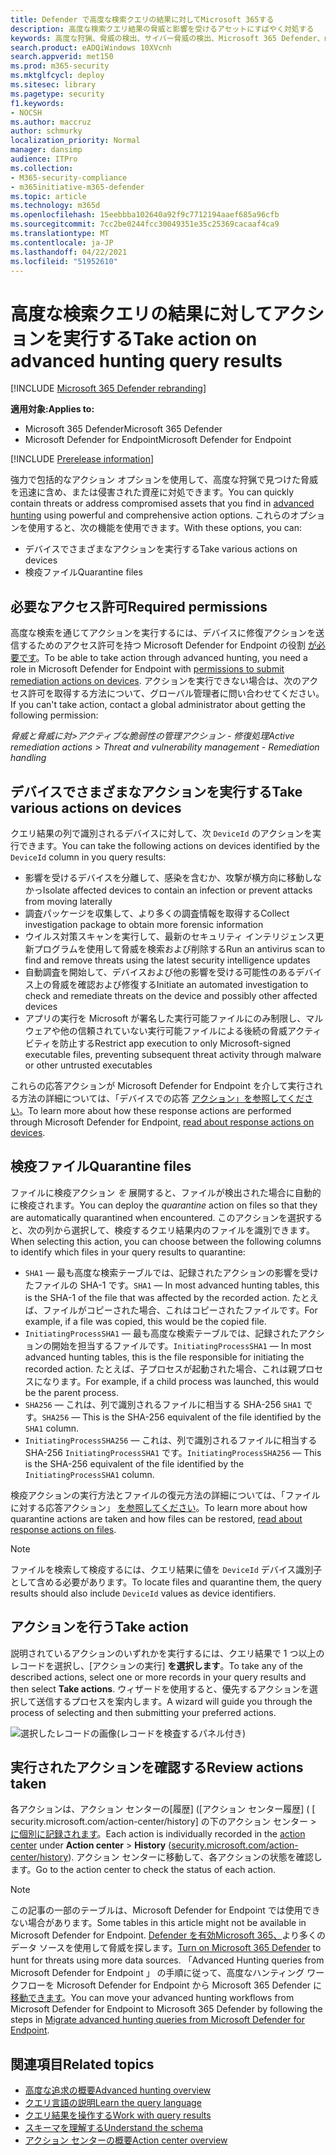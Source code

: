 ```yaml
---
title: Defender で高度な検索クエリの結果に対してMicrosoft 365する
description: 高度な検索クエリ結果の脅威と影響を受けるアセットにすばやく対処する
keywords: 高度な狩猟、脅威の検出、サイバー脅威の検出、Microsoft 365 Defender、microsoft 365、m365、検索、クエリ、テレメトリ、アクションの実行
search.product: eADQiWindows 10XVcnh
search.appverid: met150
ms.prod: m365-security
ms.mktglfcycl: deploy
ms.sitesec: library
ms.pagetype: security
f1.keywords:
- NOCSH
ms.author: maccruz
author: schmurky
localization_priority: Normal
manager: dansimp
audience: ITPro
ms.collection:
- M365-security-compliance
- m365initiative-m365-defender
ms.topic: article
ms.technology: m365d
ms.openlocfilehash: 15eebbba102640a92f9c7712194aaef685a96cfb
ms.sourcegitcommit: 7cc2be0244fcc30049351e35c25369cacaaf4ca9
ms.translationtype: MT
ms.contentlocale: ja-JP
ms.lasthandoff: 04/22/2021
ms.locfileid: "51952610"
---
```

# <a name="take-action-on-advanced-hunting-query-results"></a><span data-ttu-id="786b8-104">高度な検索クエリの結果に対してアクションを実行する</span><span class="sxs-lookup"><span data-stu-id="786b8-104">Take action on advanced hunting query results</span></span>

[!INCLUDE [Microsoft 365 Defender rebranding](../includes/microsoft-defender.md)]


<span data-ttu-id="786b8-105">**適用対象:**</span><span class="sxs-lookup"><span data-stu-id="786b8-105">**Applies to:**</span></span>
- <span data-ttu-id="786b8-106">Microsoft 365 Defender</span><span class="sxs-lookup"><span data-stu-id="786b8-106">Microsoft 365 Defender</span></span>
- <span data-ttu-id="786b8-107">Microsoft Defender for Endpoint</span><span class="sxs-lookup"><span data-stu-id="786b8-107">Microsoft Defender for Endpoint</span></span>

[!INCLUDE [Prerelease information](../includes/prerelease.md)]

<span data-ttu-id="786b8-108">強力で包括的なアクション オプションを使用して、高度な狩[](advanced-hunting-overview.md)猟で見つけた脅威を迅速に含め、または侵害された資産に対処できます。</span><span class="sxs-lookup"><span data-stu-id="786b8-108">You can quickly contain threats or address compromised assets that you find in [advanced hunting](advanced-hunting-overview.md) using powerful and comprehensive action options.</span></span> <span data-ttu-id="786b8-109">これらのオプションを使用すると、次の機能を使用できます。</span><span class="sxs-lookup"><span data-stu-id="786b8-109">With these options, you can:</span></span>

- <span data-ttu-id="786b8-110">デバイスでさまざまなアクションを実行する</span><span class="sxs-lookup"><span data-stu-id="786b8-110">Take various actions on devices</span></span>
- <span data-ttu-id="786b8-111">検疫ファイル</span><span class="sxs-lookup"><span data-stu-id="786b8-111">Quarantine files</span></span>

## <a name="required-permissions"></a><span data-ttu-id="786b8-112">必要なアクセス許可</span><span class="sxs-lookup"><span data-stu-id="786b8-112">Required permissions</span></span>
<span data-ttu-id="786b8-113">高度な検索を通じてアクションを実行するには、デバイスに修復アクションを送信するためのアクセス許可を持つ Microsoft Defender for Endpoint の役割 [が必要です](/windows/security/threat-protection/microsoft-defender-atp/user-roles#permission-options)。</span><span class="sxs-lookup"><span data-stu-id="786b8-113">To be able to take action through advanced hunting, you need a role in Microsoft Defender for Endpoint with [permissions to submit remediation actions on devices](/windows/security/threat-protection/microsoft-defender-atp/user-roles#permission-options).</span></span> <span data-ttu-id="786b8-114">アクションを実行できない場合は、次のアクセス許可を取得する方法について、グローバル管理者に問い合わせてください。</span><span class="sxs-lookup"><span data-stu-id="786b8-114">If you can't take action, contact a global administrator about getting the following permission:</span></span>

<span data-ttu-id="786b8-115">*脅威と脅威に対>アクティブな脆弱性の管理アクション - 修復処理*</span><span class="sxs-lookup"><span data-stu-id="786b8-115">*Active remediation actions > Threat and vulnerability management - Remediation handling*</span></span>

## <a name="take-various-actions-on-devices"></a><span data-ttu-id="786b8-116">デバイスでさまざまなアクションを実行する</span><span class="sxs-lookup"><span data-stu-id="786b8-116">Take various actions on devices</span></span>
<span data-ttu-id="786b8-117">クエリ結果の列で識別されるデバイスに対して、次 `DeviceId` のアクションを実行できます。</span><span class="sxs-lookup"><span data-stu-id="786b8-117">You can take the following actions on devices identified by the `DeviceId` column in you query results:</span></span>

- <span data-ttu-id="786b8-118">影響を受けるデバイスを分離して、感染を含むか、攻撃が横方向に移動しなかっ</span><span class="sxs-lookup"><span data-stu-id="786b8-118">Isolate affected devices to contain an infection or prevent attacks from moving laterally</span></span>
- <span data-ttu-id="786b8-119">調査パッケージを収集して、より多くの調査情報を取得する</span><span class="sxs-lookup"><span data-stu-id="786b8-119">Collect investigation package to obtain more forensic information</span></span>
- <span data-ttu-id="786b8-120">ウイルス対策スキャンを実行して、最新のセキュリティ インテリジェンス更新プログラムを使用して脅威を検索および削除する</span><span class="sxs-lookup"><span data-stu-id="786b8-120">Run an antivirus scan to find and remove threats using the latest security intelligence updates</span></span>
- <span data-ttu-id="786b8-121">自動調査を開始して、デバイスおよび他の影響を受ける可能性のあるデバイス上の脅威を確認および修復する</span><span class="sxs-lookup"><span data-stu-id="786b8-121">Initiate an automated investigation to check and remediate threats on the device and possibly other affected devices</span></span>
- <span data-ttu-id="786b8-122">アプリの実行を Microsoft が署名した実行可能ファイルにのみ制限し、マルウェアや他の信頼されていない実行可能ファイルによる後続の脅威アクティビティを防止する</span><span class="sxs-lookup"><span data-stu-id="786b8-122">Restrict app execution to only Microsoft-signed executable files, preventing subsequent threat activity through malware or other untrusted executables</span></span>

<span data-ttu-id="786b8-123">これらの応答アクションが Microsoft Defender for Endpoint を介して実行される方法の詳細については、「デバイスでの応答 [アクション」を参照してください](/windows/security/threat-protection/microsoft-defender-atp/respond-machine-alerts)。</span><span class="sxs-lookup"><span data-stu-id="786b8-123">To learn more about how these response actions are performed through Microsoft Defender for Endpoint, [read about response actions on devices](/windows/security/threat-protection/microsoft-defender-atp/respond-machine-alerts).</span></span>
   
## <a name="quarantine-files"></a><span data-ttu-id="786b8-124">検疫ファイル</span><span class="sxs-lookup"><span data-stu-id="786b8-124">Quarantine files</span></span>
<span data-ttu-id="786b8-125">ファイルに検疫アクション *を* 展開すると、ファイルが検出された場合に自動的に検疫されます。</span><span class="sxs-lookup"><span data-stu-id="786b8-125">You can deploy the *quarantine* action on files so that they are automatically quarantined when encountered.</span></span> <span data-ttu-id="786b8-126">このアクションを選択すると、次の列から選択して、検疫するクエリ結果内のファイルを識別できます。</span><span class="sxs-lookup"><span data-stu-id="786b8-126">When selecting this action, you can choose between the following columns to identify which files in your query results to quarantine:</span></span>

- <span data-ttu-id="786b8-127">`SHA1` — 最も高度な検索テーブルでは、記録されたアクションの影響を受けたファイルの SHA-1 です。</span><span class="sxs-lookup"><span data-stu-id="786b8-127">`SHA1` — In most advanced hunting tables, this is the SHA-1 of the file that was affected by the recorded action.</span></span> <span data-ttu-id="786b8-128">たとえば、ファイルがコピーされた場合、これはコピーされたファイルです。</span><span class="sxs-lookup"><span data-stu-id="786b8-128">For example, if a file was copied, this would be the copied file.</span></span>
- <span data-ttu-id="786b8-129">`InitiatingProcessSHA1` — 最も高度な検索テーブルでは、記録されたアクションの開始を担当するファイルです。</span><span class="sxs-lookup"><span data-stu-id="786b8-129">`InitiatingProcessSHA1` — In most advanced hunting tables, this is the file responsible for initiating the recorded action.</span></span> <span data-ttu-id="786b8-130">たとえば、子プロセスが起動された場合、これは親プロセスになります。</span><span class="sxs-lookup"><span data-stu-id="786b8-130">For example, if a child process was launched, this would be the parent process.</span></span> 
- <span data-ttu-id="786b8-131">`SHA256` — これは、列で識別されるファイルに相当する SHA-256 `SHA1` です。</span><span class="sxs-lookup"><span data-stu-id="786b8-131">`SHA256` — This is the SHA-256 equivalent of the file identified by the `SHA1` column.</span></span>
- <span data-ttu-id="786b8-132">`InitiatingProcessSHA256` — これは、列で識別されるファイルに相当する SHA-256 `InitiatingProcessSHA1` です。</span><span class="sxs-lookup"><span data-stu-id="786b8-132">`InitiatingProcessSHA256` — This is the SHA-256 equivalent of the file identified by the `InitiatingProcessSHA1` column.</span></span>

<span data-ttu-id="786b8-133">検疫アクションの実行方法とファイルの復元方法の詳細については、「ファイルに対する応答アクション」 [を参照してください](/windows/security/threat-protection/microsoft-defender-atp/respond-file-alerts)。</span><span class="sxs-lookup"><span data-stu-id="786b8-133">To learn more about how quarantine actions are taken and how files can be restored, [read about response actions on files](/windows/security/threat-protection/microsoft-defender-atp/respond-file-alerts).</span></span>

>[!NOTE]
><span data-ttu-id="786b8-134">ファイルを検索して検疫するには、クエリ結果に値を `DeviceId` デバイス識別子として含める必要があります。</span><span class="sxs-lookup"><span data-stu-id="786b8-134">To locate files and quarantine them, the query results should also include `DeviceId` values as device identifiers.</span></span>  

## <a name="take-action"></a><span data-ttu-id="786b8-135">アクションを行う</span><span class="sxs-lookup"><span data-stu-id="786b8-135">Take action</span></span>
<span data-ttu-id="786b8-136">説明されているアクションのいずれかを実行するには、クエリ結果で 1 つ以上のレコードを選択し、[アクションの実行] **を選択します**。</span><span class="sxs-lookup"><span data-stu-id="786b8-136">To take any of the described actions, select one or more records in your query results and then select **Take actions**.</span></span> <span data-ttu-id="786b8-137">ウィザードを使用すると、優先するアクションを選択して送信するプロセスを案内します。</span><span class="sxs-lookup"><span data-stu-id="786b8-137">A wizard will guide you through the process of selecting and then submitting your preferred actions.</span></span>

![選択したレコードの画像(レコードを検査するパネル付き)](../../media/mtp-ah/ah-take-actions.png)

## <a name="review-actions-taken"></a><span data-ttu-id="786b8-139">実行されたアクションを確認する</span><span class="sxs-lookup"><span data-stu-id="786b8-139">Review actions taken</span></span>
<span data-ttu-id="786b8-140">各アクションは、アクション センターの[](m365d-action-center.md)[履歴] ([アクション センター履歴] ( [ security.microsoft.com/action-center/history] の下のアクション センター  >  [に個別に記録されます](https://security.microsoft.com/action-center/history)。</span><span class="sxs-lookup"><span data-stu-id="786b8-140">Each action is individually recorded in the [action center](m365d-action-center.md) under **Action center** > **History** ([security.microsoft.com/action-center/history](https://security.microsoft.com/action-center/history)).</span></span> <span data-ttu-id="786b8-141">アクション センターに移動して、各アクションの状態を確認します。</span><span class="sxs-lookup"><span data-stu-id="786b8-141">Go to the action center to check the status of each action.</span></span>
 
>[!NOTE]
><span data-ttu-id="786b8-142">この記事の一部のテーブルは、Microsoft Defender for Endpoint では使用できない場合があります。</span><span class="sxs-lookup"><span data-stu-id="786b8-142">Some tables in this article might not be available in Microsoft Defender for Endpoint.</span></span> <span data-ttu-id="786b8-143">[Defender を有効Microsoft 365、](m365d-enable.md)より多くのデータ ソースを使用して脅威を探します。</span><span class="sxs-lookup"><span data-stu-id="786b8-143">[Turn on Microsoft 365 Defender](m365d-enable.md) to hunt for threats using more data sources.</span></span> <span data-ttu-id="786b8-144">「Advanced Hunting queries from Microsoft Defender for Endpoint 」 の手順に従って、高度なハンティング ワークフローを Microsoft Defender for Endpoint から Microsoft 365 Defender に[移動できます](advanced-hunting-migrate-from-mde.md)。</span><span class="sxs-lookup"><span data-stu-id="786b8-144">You can move your advanced hunting workflows from Microsoft Defender for Endpoint to Microsoft 365 Defender by following the steps in [Migrate advanced hunting queries from Microsoft Defender for Endpoint](advanced-hunting-migrate-from-mde.md).</span></span>

## <a name="related-topics"></a><span data-ttu-id="786b8-145">関連項目</span><span class="sxs-lookup"><span data-stu-id="786b8-145">Related topics</span></span>
- [<span data-ttu-id="786b8-146">高度な追求の概要</span><span class="sxs-lookup"><span data-stu-id="786b8-146">Advanced hunting overview</span></span>](advanced-hunting-overview.md)
- [<span data-ttu-id="786b8-147">クエリ言語の説明</span><span class="sxs-lookup"><span data-stu-id="786b8-147">Learn the query language</span></span>](advanced-hunting-query-language.md)
- [<span data-ttu-id="786b8-148">クエリ結果を操作する</span><span class="sxs-lookup"><span data-stu-id="786b8-148">Work with query results</span></span>](advanced-hunting-query-results.md)
- [<span data-ttu-id="786b8-149">スキーマを理解する</span><span class="sxs-lookup"><span data-stu-id="786b8-149">Understand the schema</span></span>](advanced-hunting-schema-tables.md)
- [<span data-ttu-id="786b8-150">アクション センターの概要</span><span class="sxs-lookup"><span data-stu-id="786b8-150">Action center overview</span></span>](m365d-action-center.md)

